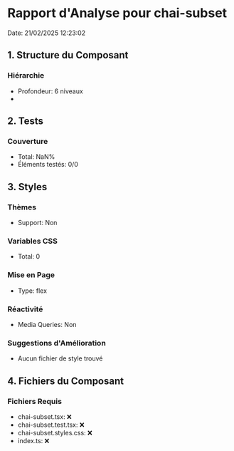 # Rapport d'Analyse pour chai-subset

Date: 21/02/2025 12:23:02

## 1. Structure du Composant

### Hiérarchie

- Profondeur: 6 niveaux
- <reference>

## 2. Tests

### Couverture

- Total: NaN%
- Éléments testés: 0/0

## 3. Styles

### Thèmes

- Support: Non

### Variables CSS

- Total: 0

### Mise en Page

- Type: flex

### Réactivité

- Media Queries: Non

### Suggestions d'Amélioration

- Aucun fichier de style trouvé

## 4. Fichiers du Composant

### Fichiers Requis

- chai-subset.tsx: ❌
- chai-subset.test.tsx: ❌
- chai-subset.styles.css: ❌
- index.ts: ❌
